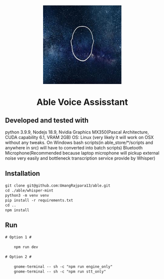 <div align="center">

<p align="center">
  <a aria-label="Arrow logo" href="">
    <img src="./assets/128x128.jpeg">
  </a>
</p>  

# Able Voice Assisstant #

</div >

## Developed and tested with ##

  python 3.9.9,
  Nodejs 18.9,
  Nvidia Graphics MX350(Pascal Architecture, CUDA capability 6.1, VRAM 2GB)
  OS: Linux (very likely it will work on OSX without any tweaks. On Windows bash scripts(in able_store/*/scripts and anywhere in src) will have to converted into batch scripts)
  Bluetooth Microphone(Recommended because laptop microphone will pickup external noise very easily and bottleneck transcription service provide by Whisper)

## Installation ##

    git clone git@github.com:UmangRajpara13/able.git
    cd ./able/whisper-mint
    python3 -m venv venv
    pip install -r requirements.txt
    cd ..
    npm install

## Run ##

    # Option 1 #

        npm run dev

    # Option 2 #

        gnome-terminal -- sh -c "npm run engine_only"
        gnome-terminal -- sh -c "npm run stt_only"



